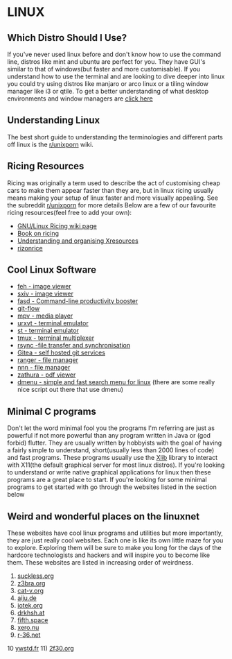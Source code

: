 # LINUX


## Which Distro Should I Use?

If you've never used linux before and don't know how to use the command line, distros like mint and ubuntu are perfect for you. They have GUI's similar to that of windows(but faster and more customisable). 
If you understand how to use the terminal and are looking to dive deeper into linux you could try using distros like manjaro or arco linux or a tiling window manager like i3 or qtile. To get a better understanding of what desktop environments and window managers are [click here](https://www.maketecheasier.com/difference-between-windows-managers-desktop-environments/)

## Understanding Linux

The best short guide to understanding the terminologies and different parts off linux is the [r/unixporn](https://www.reddit.com/r/unixporn/wiki/ricerous_info) wiki.

## Ricing Resources

Ricing was originally a term used to describe the act of customising cheap cars to make them appear faster than they are, but in linux ricing usually means making your setup of linux faster and more visually appealing. See the subreddit [r/unixporn](https://www.reddit.com/r/unixporn/wiki/themeing/dictionary) for more details
Below are a few of our favourite ricing resources(feel free to add your own):

- [GNU/Linux Ricing wiki page](https://wiki.installgentoo.com/wiki/GNU/Linux_ricing)
- [Book on ricing](https://github.com/feroldi/ricing)
- [Understanding and organising Xresources](https://www.reddit.com/r/unixporn/wiki/organizing_xresources)
- [rizonrice](https://rizonrice.github.io/resources)

## Cool Linux Software

- [feh - image viewer](https://github.com/derf/feh)
- [sxiv - image viewer](https://github.com/muennich/sxiv)
- [fasd - Command-line productivity booster ](https://github.com/clvv/fasd)
- [git-flow](https://github.com/petervanderdoes/gitflow-avh/blob/develop/README.md)
- [mpv - media player](https://mpv.io/)
- [urxvt - terminal emulator](http://software.schmorp.de/pkg/rxvt-unicode.html)
- [st - terminal emulator](http://st.suckless.org/)
- [tmux - terminal multiplexer](https://github.com/tmux/tmux/wiki)
- [rsync -file transfer and synchronisation](https://rsync.samba.org/)
- [Gitea - self hosted git services](https://gitea.io/en-us/)
- [ranger - file manager](https://github.com/ranger/ranger)
- [nnn - file manager](https://github.com/jarun/nnn)
- [zathura - pdf viewer](https://pwmt.org/projects/zathura/)
- [dmenu - simple and fast search menu for linux](https://tools.suckless.org/dmenu/) (there are some really nice script out there that use dmenu)

## Minimal C programs

Don't let the word minimal fool you the programs I'm referring are just as powerful if not more powerful than any program written in Java or (god forbid) flutter. 
They are usually written by hobbyists with the goal of having a fairly simple to understand, short(usually less than 2000 lines of code) and fast programs. 
These programs usually use the [Xlib](https://tronche.com/gui/x/xlib/introduction/) library to interact with X11(the default graphical server for most linux distros). If you're looking to understand or write native graphical applications for linux then these programs are a great place to start.
If you're looking for some minimal programs to get started with go through the websites listed in the section below   

## Weird and wonderful places on the linuxnet

These websites have cool linux programs and utilities but more importantly, they are just really cool websites. Each one is like its own little maze for you to explore. Exploring them will be sure to make you long for the days of the hardcore technologists and hackers and will inspire you to become like them. These websites are listed in increasing order of weirdness.

1) [suckless.org](https://suckless.org/philosophy/)
2) [z3bra.org](https://www.z3bra.org/)
3) [cat-v.org](http://cat-v.org/)
4) [aiju.de](http://aiju.de/)
5) [iotek.org](https://iotek.org/)
6) [drkhsh.at](https://drkhsh.at/)
7) [fifth.space](https://git.fifth.space/)
8) [xero.nu](http://xero.nu/)
9) [r-36.net](http://www.r-36.net/)

10 [ywstd.fr](https://ywstd.fr/)
11) [2f30.org](https://2f30.org/)
